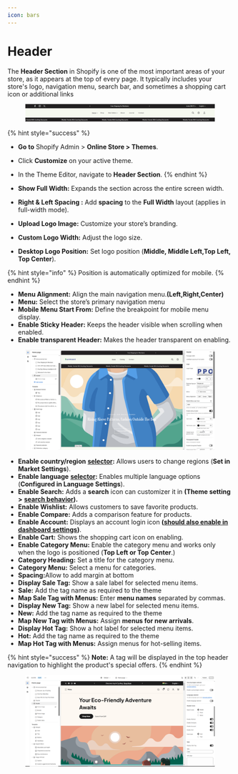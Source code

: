 ```yaml
---
icon: bars
---
```


# Header

The **Header Section** in Shopify is one of the most important areas of your store, as it appears at the top of every page. It typically includes your store's logo, navigation menu, search bar, and sometimes a shopping cart icon or additional links

<figure><img src="../.gitbook/assets/Header-menu.jpg" alt=""><figcaption></figcaption></figure>

{% hint style="success" %}
* **Go to** Shopify Admin > **Online Store > Themes**.
* Click **Customize** on your active theme.
* In the Theme Editor, navigate to **Header Section**.
{% endhint %}

* **Show Full Width:** Expands the section across the entire screen width.
* **Right & Left Spacing :** Add **spacing** to the **Full Width** layout (applies  in full-width mode).
* **Upload Logo Image:** Customize your store’s branding.
* **Custom Logo Width:** Adjust the logo size.
* **Desktop Logo Position:** Set logo position (**Middle, Middle Left,Top Left, Top Center**).

{% hint style="info" %}
Position is automatically optimized for mobile.
{% endhint %}

* **Menu Alignment:** Align the main navigation menu.**(Left,Right,Center)**
* **Menu:** Select the store’s primary navigation menu&#x20;
* **Mobile Menu Start From:** Define the breakpoint for mobile menu display.
* **Enable  Sticky Header:** Keeps the header visible when scrolling when enabled.
* **Enable transparent Header:** Makes the header transparent on enabling.

<figure><img src="../.gitbook/assets/header-08.jpg" alt=""><figcaption></figcaption></figure>

* &#x20;**Enable country/region** [**selector**](https://wedesignthemes.gitbook.io/ai-max-ai-games/~/changes/270/header-group/selectors)**:** Allows users to change regions (**Set in Market Settings**).
* **Enable language** [**selector**](https://wedesignthemes.gitbook.io/ai-max-ai-games/~/changes/270/header-group/selectors)**:** Enables multiple language options (**Configured in Language Settings**).
* **Enable  Search:** Adds a **search** icon can customizer it in **(Theme setting >** [**search behavior**](https://wedesignthemes.gitbook.io/ai-max-ai-games/~/changes/270/theme-settings/search-behaviour)**).**
* **Enable  Wishlist:** Allows customers to save favorite products.
* **Enable Compare:** Adds a comparison feature for products.
* **Enable  Account:** Displays an account login icon **(**[**should also enable in dashboard settings**](https://wedesignthemes.gitbook.io/ai-max-ai-games/~/changes/270/header-group/account-page)**)**.
* **Enable Cart:** Shows the shopping cart icon on enabling.
* **Enable  Category Menu:** Enable the category menu and  works only when the logo is positioned (**Top Left or Top Center**.)
* **Category Heading:** Set a title for the category menu.
* **Category Menu:** Select a menu for categories.
* **Spacing:**&#x41;llow to add margin at bottom
* **Display Sale Tag:** Show a sale label for selected menu items.
* **Sale:** Add the tag name as required to the theme
* **Map Sale Tag with Menus:** Enter **menu names** separated by commas.
* **Display New Tag:** Show a new label for selected menu items.
* **New:** Add the tag name as required to the theme
* **Map New Tag with Menus:** Assign **menus for new arrivals**.
* **Display Hot Tag:** Show a hot label for selected menu items.
* **Hot:** Add the tag name as required to the theme
* **Map Hot Tag with Menus:** Assign menus for hot-selling items.

{% hint style="success" %}
**Note:** A tag will be displayed in the top header navigation to highlight the product's special offers.
{% endhint %}

<figure><img src="../.gitbook/assets/header1111.png" alt=""><figcaption></figcaption></figure>
